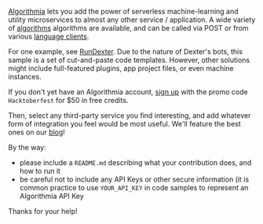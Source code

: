 [Algorithmia](https://algorithmia.com) lets you add the power of serverless machine-learning and utility microservices to almost any other service / application. A wide variety of [algorithms](https://algorithmia.com/algorithms/) algorithms are available, and can be called via POST or from various [language clients](https://algorithmia.com/developers/clients/).

For one example, see [RunDexter](https://github.com/algorithmiaio/integrations/tree/master/RunDexter). Due to the nature of Dexter's bots, this sample is a set of cut-and-paste code templates. However, other solutions might include full-featured plugins, app project files, or even machine instances.

If you don't yet have an Algorithmia account, [sign up](https://algorithmia.com/signup/) with the promo code `Hacktoberfest` for $50 in free credits.

Then, select any third-party service you find interesting, and add whatever form of integration you feel would be most useful. We'll feature the best ones on our [blog](http://blog.algorithmia.com)!

By the way:
- please include a `README.md` describing what your contribution does, and how to run it
- be careful not to include any API Keys or other secure information (it is common practice to use `YOUR_API_KEY` in code samples to represent an Algorithmia API Key

Thanks for your help!